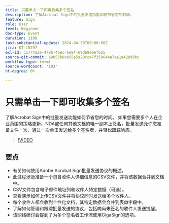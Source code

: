 ```yaml
---
title: 只需单击一下即可收集多个签名
description: 了解Acrobat Sign中的批量发送功能如何节省您的时间。
feature: Sign
role: User
level: Beginner
doc-type: Event
duration: 1108
last-substantial-update: 2024-04-30T00:00:00Z
jira: KT-15297
exl-id: c1774a2e-478b-4bec-be9f-69db9e0ef615
source-git-commit: a9055b8c455e5a28cc47f350644a7ae1a428d9bc
workflow-type: tm+mt
source-wordcount: '193'
ht-degree: 0%

---
```


# 只需单击一下即可收集多个签名

了解Acrobat Sign中的批量发送功能如何节省您的时间。 如果您需要多个人在企业范围的策略更新、NDA或任何其他文档的唯一副本上签名，批量发送允许您准备文件一次，通过一次单击发送给多个签名者，并轻松跟踪响应。

>[!VIDEO](https://video.tv.adobe.com/v/3454904/?learn=on&captions=chi_hans)

## 要点

* 有关如何使用Adobe Acrobat Sign批量发送协议的概述。
* 此过程涉及准备一个包含收件人详细信息的CSV文件，并将该数据合并到文档中。
* CSV文件包含电子邮件地址列和收件人特定数据（可选）。
* 查看演示如何上传CSV文件并将协议同时发送给多个收件人。
* 每个收件人都会收到个性化文档，其特定数据会合并到表单字段中。
* 了解如何管理和跟踪批量发送的协议，包括向尚未签名的收件人发送提醒。
* 该网络研讨会提到了为多个签名者工作流使用GigaSign的选项。
